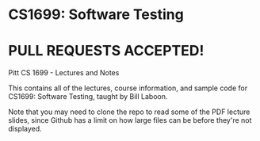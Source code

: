 CS1699: Software Testing
====

PULL REQUESTS ACCEPTED!
====

Pitt CS 1699 - Lectures and Notes

This contains all of the lectures, course information, and sample code for CS1699: Software Testing, taught by Bill Laboon.

Note that you may need to clone the repo to read some of the PDF lecture slides, since Github has a limit on how large files can be before they're not displayed.


